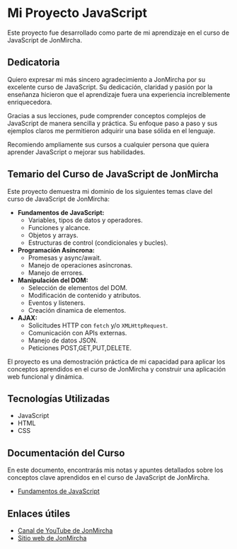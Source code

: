 # Mi Proyecto JavaScript

Este proyecto fue desarrollado como parte de mi aprendizaje en el curso de JavaScript de JonMircha.

## Dedicatoria

Quiero expresar mi más sincero agradecimiento a JonMircha por su excelente curso de JavaScript. Su dedicación, claridad y pasión por la enseñanza hicieron que el aprendizaje fuera una experiencia increíblemente enriquecedora.

Gracias a sus lecciones, pude comprender conceptos complejos de JavaScript de manera sencilla y práctica. Su enfoque paso a paso y sus ejemplos claros me permitieron adquirir una base sólida en el lenguaje.

Recomiendo ampliamente sus cursos a cualquier persona que quiera aprender JavaScript o mejorar sus habilidades.

## Temario del Curso de JavaScript de JonMircha

Este proyecto demuestra mi dominio de los siguientes temas clave del curso de JavaScript de JonMircha:

- **Fundamentos de JavaScript:**
  - Variables, tipos de datos y operadores.
  - Funciones y alcance.
  - Objetos y arrays.
  - Estructuras de control (condicionales y bucles).
- **Programación Asíncrona:**
  - Promesas y async/await.
  - Manejo de operaciones asíncronas.
  - Manejo de errores.
- **Manipulación del DOM:**
  - Selección de elementos del DOM.
  - Modificación de contenido y atributos.
  - Eventos y listeners.
  - Creación dinamica de elementos.
- **AJAX:**
  - Solicitudes HTTP con `fetch` y/o `XMLHttpRequest`.
  - Comunicación con APIs externas.
  - Manejo de datos JSON.
  - Peticiones POST,GET,PUT,DELETE.

El proyecto es una demostración práctica de mi capacidad para aplicar los conceptos aprendidos en el curso de JonMircha y construir una aplicación web funcional y dinámica.

## Tecnologías Utilizadas

- JavaScript
- HTML
- CSS

## Documentación del Curso

En este documento, encontrarás mis notas y apuntes detallados sobre los conceptos clave aprendidos en el curso de JavaScript de JonMircha.

- [Fundamentos de JavaScript](documentacion/fundamentos.md)

## Enlaces útiles

- [Canal de YouTube de JonMircha](https://www.youtube.com/c/jonmircha)
- [Sitio web de JonMircha](https://jonmircha.com/)

